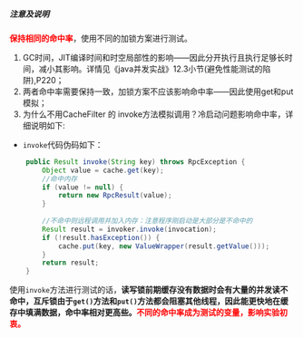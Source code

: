 
##### 注意及说明

<font color=red>**保持相同的命中率**</font>，使用不同的加锁方案进行测试。

1. GC时间，JIT编译时间和时空局部性的影响——因此分开执行且执行足够长时间，减小其影响。详情见《java并发实战》12.3小节(避免性能测试的陷阱),P220；
2. 两者命中率需要保持一致，加锁方案不应该影响命中率——因此使用get和put模拟；
3. 为什么不用CacheFilter 的 invoke方法模拟调用？冷启动问题影响命中率，详细说明如下:

- `invoke`代码伪码如下：
```java
    public Result invoke(String key) throws RpcException {
        Object value = cache.get(key);
        //命中内存
        if (value != null) {
            return new RpcResult(value);
        }
        
        //不命中则远程调用并加入内存：注意程序刚启动是大部分是不命中的
        Result result = invoker.invoke(invocation);
        if (!result.hasException()) {
            cache.put(key, new ValueWrapper(result.getValue()));
        }
        return result;
    }
```
使用`invoke`方法进行测试的话，**读写锁前期缓存没有数据时会有大量的并发读不命中，互斥锁由于`get()`方法和`put()`方法都会阻塞其他线程，因此能更快地在缓存中填满数据，命中率相对更高些。<font color=red>不同的命中率成为测试的变量，影响实验初衷。**
